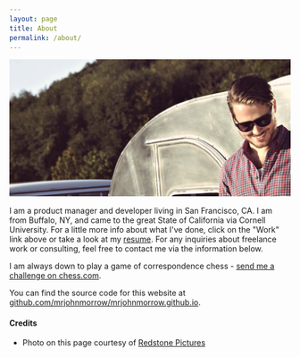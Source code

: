 ```yaml
---
layout: page
title: About
permalink: /about/
---
```


![Me!](/images/me-potrait.jpg)

I am a product manager and developer living in San Francisco, CA.  I am from Buffalo, NY, and came to the great State of California via Cornell University. For a little more info about what I've done, click on the "Work" link above or take a look at my [resume](/JohnMorrowResume.pdf). For any inquiries about freelance work or consulting, feel free to contact me via the information below.

I am always down to play a game of correspondence chess - [send me a challenge on chess.com](http://www.chess.com/echess/create_game?uid=11525784).

You can find the source code for this website at  [github.com/mrjohnmorrow/mrjohnmorrow.github.io](https://github.com/mrjohnmorrow/mrjohnmorrow.github.io).

#### Credits

* Photo on this page courtesy of [Redstone Pictures](http://redstonepictures.com)
